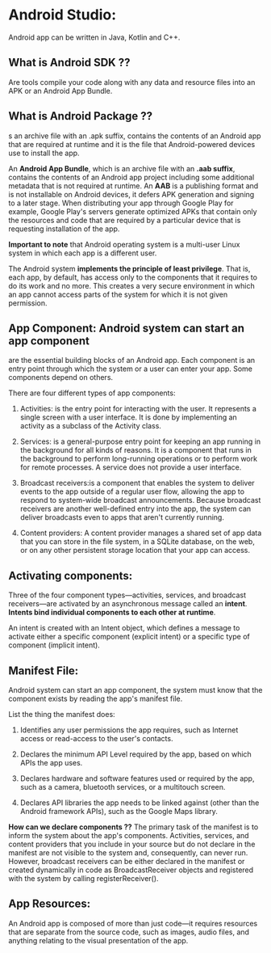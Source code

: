 # Android Studio:
Android app can be written in Java, Kotlin and C++.

## What is Android SDK ??
Are tools compile your code along with any data and resource files into an APK or an Android App Bundle.

## What is Android Package ??
s an archive file with an .apk suffix, contains the contents of an Android app that are required at runtime and it is the file that Android-powered devices use to install the app.

An **Android App Bundle**, which is an archive file with an **.aab suffix**, contains the contents of an Android app project including some additional metadata that is not required at runtime. An **AAB** is a publishing format and is not installable on Android devices, it defers APK generation and signing to a later stage. When distributing your app through Google Play for example, Google Play's servers generate optimized APKs that contain only the resources and code that are required by a particular device that is requesting installation of the app.

**Important to note** that Android operating system is a multi-user Linux system in which each app is a different user.

The Android system **implements the principle of least privilege**. That is, each app, by default, has access only to the components that it requires to do its work and no more. This creates a very secure environment in which an app cannot access parts of the system for which it is not given permission.

## App Component: Android system can start an app component
are the essential building blocks of an Android app. Each component is an entry point through which the system or a user can enter your app. Some components depend on others.

There are four different types of app components:

1. Activities: is the entry point for interacting with the user. It represents a single screen with a user interface. It is done by implementing an activity as a subclass of the Activity class. 

2. Services: is a general-purpose entry point for keeping an app running in the background for all kinds of reasons. It is a component that runs in the background to perform long-running operations or to perform work for remote processes. A service does not provide a user interface.

3. Broadcast receivers:is a component that enables the system to deliver events to the app outside of a regular user flow, allowing the app to respond to system-wide broadcast announcements. Because broadcast receivers are another well-defined entry into the app, the system can deliver broadcasts even to apps that aren't currently running. 

4. Content providers: A content provider manages a shared set of app data that you can store in the file system, in a SQLite database, on the web, or on any other persistent storage location that your app can access. 

## Activating components:
Three of the four component types—activities, services, and broadcast receivers—are activated by an asynchronous message called an **intent**. 
**Intents bind individual components to each other at runtime**. 

An intent is created with an Intent object, which defines a message to activate either a specific component (explicit intent) or a specific type of component (implicit intent).

## Manifest File:
Android system can start an app component, the system must know that the component exists by reading the app's manifest file.

List the thing the manifest does:
1. Identifies any user permissions the app requires, such as Internet access or read-access to the user's contacts.

2. Declares the minimum API Level required by the app, based on which APIs the app uses.

3. Declares hardware and software features used or required by the app, such as a camera, bluetooth services, or a multitouch screen.

4. Declares API libraries the app needs to be linked against (other than the Android framework APIs), such as the Google Maps library.


**How can we declare components ??**
The primary task of the manifest is to inform the system about the app's components.
Activities, services, and content providers that you include in your source but do not declare in the manifest are not visible to the system and, consequently, can never run. However, broadcast receivers can be either declared in the manifest or created dynamically in code as BroadcastReceiver objects and registered with the system by calling registerReceiver().


## App Resources:
An Android app is composed of more than just code—it requires resources that are separate from the source code, such as images, audio files, and anything relating to the visual presentation of the app.
